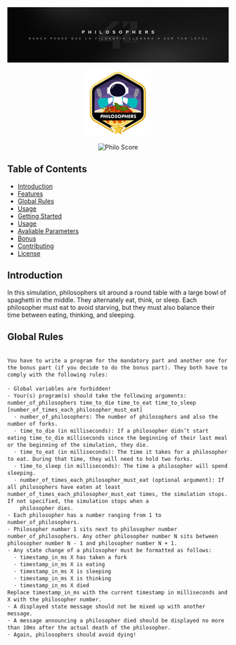 <a href="https://github.com/francfer-art/42Philo">
  <img src ="https://github.com/15Galan/42_project-readmes/blob/master/banners/cursus/projects/philosophers-dark.png?raw=true")>
</a>

<p align="center">
  <a href="https://github.com/francfer-art/42Philo">
  <img src="https://github.com/mcombeau/mcombeau/blob/main/42_badges/philosophersm.png?raw=true" alt="Philo Logo">
  </a>
</p>

<p align="center">
  <img src="https://img.shields.io/badge/Score-Ongoing-brightgreen" alt="Philo Score">
</p>

## Table of Contents

- [Introduction](#introduction)
- [Features](#features)
- [Global Rules](#Global-Rules)
- [Usage](#Usage)
- [Getting Started](#getting-started)
- [Usage](#usage)
- [Avaliable Parameters](#avaliable-parameters)
- [Bonus](#bonus)
- [Contributing](#contributing)
- [License](#license)

## Introduction

In this simulation, philosophers sit around a round table with a large bowl of spaghetti in the middle. They alternately eat, think, or sleep. Each philosopher must eat to avoid starving, but they must also balance their time between eating, thinking, and sleeping.

## Global Rules

```

You have to write a program for the mandatory part and another one for the bonus part (if you decide to do the bonus part). They both have to comply with the following rules:

· Global variables are forbidden!
· Your(s) program(s) should take the following arguments: number_of_philosophers time_to_die time_to_eat time_to_sleep [number_of_times_each_philosopher_must_eat]
  · number_of_philosophers: The number of philosophers and also the number of forks.
  · time_to_die (in milliseconds): If a philosopher didn’t start eating time_to_die milliseconds since the beginning of their last meal or the beginning of the simulation, they die.
  · time_to_eat (in milliseconds): The time it takes for a philosopher to eat. During that time, they will need to hold two forks.
  · time_to_sleep (in milliseconds): The time a philosopher will spend sleeping.
  · number_of_times_each_philosopher_must_eat (optional argument): If all philosophers have eaten at least number_of_times_each_philosopher_must_eat times, the simulation stops. If not specified, the simulation stops when a 
    philosopher dies.
· Each philosopher has a number ranging from 1 to number_of_philosophers.
· Philosopher number 1 sits next to philosopher number number_of_philosophers. Any other philosopher number N sits between philosopher number N - 1 and philosopher number N + 1.
· Any state change of a philosopher must be formatted as follows:
  · timestamp_in_ms X has taken a fork
  · timestamp_in_ms X is eating
  · timestamp_in_ms X is sleeping
  · timestamp_in_ms X is thinking
  · timestamp_in_ms X died
Replace timestamp_in_ms with the current timestamp in milliseconds and X with the philosopher number.
· A displayed state message should not be mixed up with another message.
· A message announcing a philosopher died should be displayed no more than 10ms after the actual death of the philosopher.
· Again, philosophers should avoid dying!

```

